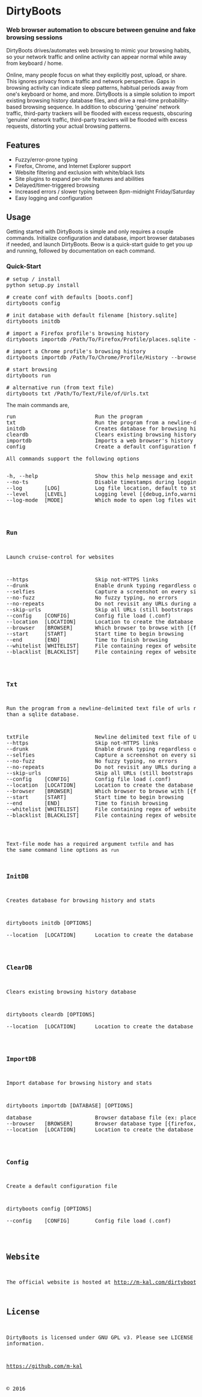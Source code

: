 # DirtyBoots

### Web browser automation to obscure between genuine and fake browsing sessions

DirtyBoots drives/automates web browsing to mimic your browsing habits, so your network traffic and online activity can appear normal while away from keyboard / home.

Online, many people focus on what they explicitly post, upload, or share.  This ignores privacy from a traffic and network perspective.  Gaps in browsing activity can indicate sleep patterns, habitual periods away from one's keyboard or home, and more.  DirtyBoots is a simple solution to import existing browsing history database files, and drive a real-time probability-based browsing sequence.  In addition to obscuring 'genuine' network traffic, third-party trackers will be flooded with excess requests, obscuring 'genuine' network traffic, third-party trackers will be flooded with excess requests, distorting your actual browsing patterns.

## Features

* Fuzzy/error-prone typing
* Firefox, Chrome, and Internet Explorer support
* Website filtering and exclusion with white/black lists
* Site plugins to expand per-site features and abilities
* Delayed/timer-triggered browsing
* Increased errors / slower typing between 8pm-midnight Friday/Saturday
* Easy logging and configuration

## Usage

Getting started with DirtyBoots is simple and only requires a couple commands.  Initialize configuration and database, import browser databases if needed, and launch DirtyBoots.  Beow is a quick-start guide to get you up and running, followed by documentation on each command.

### Quick-Start

<pre class="code-txt">
# setup / install
python setup.py install

# create conf with defaults [boots.conf]
dirtyboots config

# init database with default filename [history.sqlite]
dirtyboots initdb

# import a Firefox profile's browsing history
dirtyboots importdb /Path/To/Firefox/Profile/places.sqlite --browser firefox

# import a Chrome profile's browsing history
dirtyboots importdb /Path/To/Chrome/Profile/History --browser chrome

# start browsing
dirtyboots run

# alternative run (from text file)
dirtyboots txt /Path/To/Text/File/of/Urls.txt
</pre>

The main commands are,

<pre class="code-txt">
run                         Run the program
txt                         Run the program from a newline-delimited text file of urls
initdb                      Creates database for browsing history and stats
cleardb                     Clears existing browsing history database
importdb                    Imports a web browser's history
config                      Create a default configuration file

All commands support the following options

<pre class="code-txt">
-h, --help                  Show this help message and exit
--no-ts                     Disable timestamps during logging
--log       [LOG]           Log file location, default to stdout
--level     [LEVEL]         Logging level [{debug,info,warning,error,critical}]
--log-mode  [MODE]          Which mode to open log files with [{w,a}]
</pre>

### Run

Launch cruise-control for websites

<pre class="code-txt">
--https                     Skip not-HTTPS links
--drunk                     Enable drunk typing regardless of day/time
--selfies                   Capture a screenshot on every site and produce a video
--no-fuzz                   No fuzzy typing, no errors
--no-repeats                Do not revisit any URLs during a browsing session
--skip-urls                 Skip all URLs (still bootstraps and runs stats)
--config    [CONFIG]        Config file load (.conf)
--location  [LOCATION]      Location to create the database
--browser   [BROWSER]       Which browser to browse with [{firefox,chrome,ie}]
--start     [START]         Start time to begin browsing
--end       [END]           Time to finish browsing
--whitelist [WHITELIST]     File containing regex of websites to include
--blacklist [BLACKLIST]     File containing regex of websites to exclude
</pre>

### Txt

Run the program from a newline-delimited text file of urls rather than a sqlite database.

<pre class="code-txt">
txtFile                     Newline delimited text file of URLs
--https                     Skip not-HTTPS links
--drunk                     Enable drunk typing regardless of day/time
--selfies                   Capture a screenshot on every site and produce a video
--no-fuzz                   No fuzzy typing, no errors
--no-repeats                Do not revisit any URLs during a browsing session
--skip-urls                 Skip all URLs (still bootstraps and runs stats)
--config    [CONFIG]        Config file load (.conf)
--location  [LOCATION]      Location to create the database
--browser   [BROWSER]       Which browser to browse with [{firefox,chrome,ie}]
--start     [START]         Start time to begin browsing
--end       [END]           Time to finish browsing
--whitelist [WHITELIST]     File containing regex of websites to include
--blacklist [BLACKLIST]     File containing regex of websites to exclude
</pre>

Text-file mode has a required argument `txtfile` and has the same command line options as `run`

### InitDB

Creates database for browsing history and stats

<pre class="code-txt">
dirtyboots initdb [OPTIONS]

--location  [LOCATION]      Location to create the database
</pre>

### ClearDB

Clears existing browsing history database

<pre class="code-txt">
dirtyboots cleardb [OPTIONS]

--location  [LOCATION]      Location to create the database
</pre>

### ImportDB

Import database for browsing history and stats

<pre class="code-txt">
dirtyboots importdb [DATABASE] [OPTIONS]

database                    Browser database file (ex: places.sqlite or History)
--browser   [BROWSER]       Browser database type [{firefox,chrome}]
--location  [LOCATION]      Location to create the database
</pre>

### Config

Create a default configuration file

<pre class="code-txt">
dirtyboots config [OPTIONS]

--config    [CONFIG]        Config file load (.conf)
</pre>

## Website

The official website is hosted at http://m-kal.com/dirtyboots

## License

DirtyBoots is licensed under GNU GPL v3.  Please see LICENSE for more information.

https://github.com/m-kal

&copy; 2016